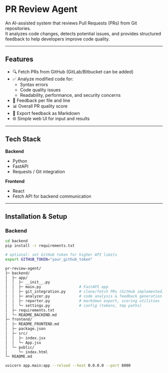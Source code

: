 # PR Review Agent

An AI-assisted system that reviews Pull Requests (PRs) from Git repositories.  
It analyzes code changes, detects potential issues, and provides structured feedback to help developers improve code quality.

---

## Features

- 🔍 Fetch PRs from GitHub (GitLab/Bitbucket can be added)
- ✅ Analyze modified code for:
  - Syntax errors
  - Code quality issues
  - Readability, performance, and security concerns
- 📝 Feedback per file and line
- 📊 Overall PR quality score
- 📄 Export feedback as Markdown
- 🌐 Simple web UI for input and results

---

## Tech Stack

**Backend**  
- Python  
- FastAPI  
- Requests / Git integration  

**Frontend**  
- React  
- Fetch API for backend communication  

---

## Installation & Setup

### Backend
```bash
cd backend
pip install -r requirements.txt

# optional: set GitHub token for higher API limits
export GITHUB_TOKEN="your_github_token"

pr-review-agent/
├─ backend/
│  ├─ app/
│  │  ├─ __init__.py
│  │  ├─ main.py                 # FastAPI app
│  │  ├─ git_integration.py      # clone/fetch PRs (GitHub implemented)
│  │  ├─ analyzer.py             # code analysis & feedback generation
│  │  ├─ reporter.py             # markdown export, scoring utilities
│  │  └─ settings.py             # config (tokens, tmp paths)
│  ├─ requirements.txt
│  └─ README_BACKEND.md
├─ frontend/
│  ├─ README_FRONTEND.md
│  ├─ package.json
│  ├─ src/
│  │  ├─ index.jsx
│  │  └─ App.jsx
│  └─ public/
│     └─ index.html
└─ README.md

uvicorn app.main:app --reload --host 0.0.0.0 --port 8000
